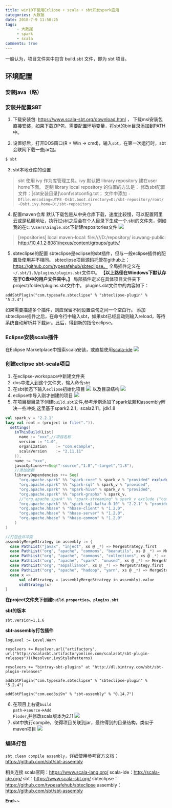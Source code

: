 ```yaml
---
title: win10下使用Eclipse + scala + sbt开发spark应用
categories: 大数据
date: 2018-7-9 11:50:25
tags: 
     - 大数据
     - spark
     - scala
comments: true
---
```


一般认为，项目文件夹中包含 build.sbt 文件，即为 sbt 项目。

<!-- more -->

## 环境配置

### 安装java（略）

### 安装并配置SBT

1. 下载安装包: https://www.scala-sbt.org/download.html ， 下载msi安装包直接安装，如果下载ZIP包，需要配置环境变量，将sbt的bin目录添加到PATH中。

2. 设置好后，打开DOS窗口(R + Win -> cmd)，输入<code>sbt</code>，在第一次运行时，sbt会联网下载一些jar包。
``` bash
$ sbt
```
3. sbt本地仓库的设置
> sbt 使用 ivy 作为库管理工具。ivy 默认把 library repository 建在user home下面。
定制 library local repository 的位置的方法是：
修改sbt配置文件：[sbt安装目录]\conf\sbtconfig.txt；
文件中添加
<code>-Dfile.encoding=UTF8</code>
<code>-Dsbt.boot.directory=D:/sbt-repository/root/</code>
<code>-Dsbt.ivy.home=D:/sbt-repository</code>
4. 配置maven仓库
默认下载包是从中央仓库下载，速度比较慢，可以配置阿里云或是私服地址，执行过sbt之后会在个人目录下生成一个.sbt的文件夹，例如我的在<code>C:\Users\Single\.sbt</code>下新建repositories文件
![](https://ws1.sinaimg.cn/large/6b162853ly1ft3lmqumv8j20k7044jrh.jpg)
> [repositories]
	local
   maven-local: file:////D:/repository/
   isuwang-public: http://10.4.1.2:8081/nexus/content/groups/guttv/
5. sbteclipse的配置
sbteclipse是eclipse的sbt插件，但与一般eclipse插件的配置及使用并不相同。
sbteclipse项目源码托管在github上：https://github.com/typesafehub/sbteclipse。
全局插件定义在<code>~/.sbt/1.0/plugins/plugins.sbt</code>文件中。
**【以上路径在Windows下默认存在于C盘中的用户文件夹中。】**
局部插件定义在具体项目文件夹下 project/folder/plugins.sbt文件中。
plugins.sbt文件中的内容如下：
```
addSbtPlugin("com.typesafe.sbteclipse" % "sbteclipse-plugin" % "5.2.4")
```
如果需要描述多个插件，则应保留不同设置语句之间一个空白行。
添加sbteclipse插件之后，在命令行中输入sbt，如果sbt已经启动则输入reload，等待系统自动解析并下载jar。此后，得到新的指令eclipse。

### Eclipse安装scala插件
在Eclipse Marketplace中搜索scala安装，或直接使用[scala-ide](http://scala-ide.org/)
![](https://ws1.sinaimg.cn/large/6b162853ly1ft3lygkqmkj20jp0om403.jpg)

### 创建eclipse sbt-scala项目
1. 在eclipse-workspace中新建文件夹
2. dos中进入到这个文件夹，输入命令<code>sbt</code>
3. 在sbt状态下输入<code>eclipse</code>初始化项目
 ![](https://ws1.sinaimg.cn/large/6b162853ly1ft3m9p5oigj20py0ax3yx.jpg)
 以及目录结构
 ![](https://ws1.sinaimg.cn/large/6b162853ly1ft3mawlshrj20iv03jglo.jpg)
4. eclipse中导入刚才创建的项目
 ![](https://ws1.sinaimg.cn/large/6b162853ly1ft3mccanq3j20du06u0sw.jpg)
5. 在项目根目录下创建<code>build.sbt</code>文件,参考示例添加了spark依赖和assembly解决一些冲突,这里基于spark2.2.1，scala2.11，jdk1.8

```scala
val spark_v = "2.2.1"
lazy val root = (project in file(".")).
  settings(
    inThisBuild(List(
   	  name := "xxx",//项目名称
      version := "1.0",
      organization    := "com.ecample",
      scalaVersion    := "2.11.11"
    )),
    name := "xxx",
    javacOptions++=Seq("-source","1.8","-target","1.8"),
    //添加依赖
    libraryDependencies ++= Seq(
      "org.apache.spark" %% "spark-core" % spark_v % "provided" exclude ("com.google.guava", "guava"),
	  "org.apache.spark" %% "spark-sql" % spark_v % "provided",
	  "org.apache.spark" %% "spark-hive" % spark_v % "provided",
	  "org.apache.spark" %% "spark-graphx" % spark_v,
	  //"org.apache.spark" %% "spark-streaming" % spark_v exclude ("com.google.guava", "guava"),
	  "org.apache.spark" %% "spark-sql-kafka-0-10" % "2.2.1" % "provided",
	  "org.apache.hbase" % "hbase-client" % "1.2.0",
	  "org.apache.hbase" % "hbase-server" % "1.2.0",
	  "org.apache.hbase" % "hbase-common" % "1.2.0"
    )
)

//打包合并冲突
assemblyMergeStrategy in assembly := {
  case PathList("javax", "inject", xs @ _*) => MergeStrategy.first
  case PathList("org", "apache", "commons", "beanutils", xs @ _*) => MergeStrategy.first
  case PathList("org", "apache", "commons", "collections", xs @ _*) => MergeStrategy.first
  case PathList("org", "apache", "spark", "unused", xs @ _*) => MergeStrategy.first
  case PathList("org", "aopalliance", xs @ _*) => MergeStrategy.first
  case PathList("org", "apache", "hadoop", "yarn", xs @ _*) => MergeStrategy.first
  case x =>
      val oldStrategy = (assemblyMergeStrategy in assembly).value
      oldStrategy(x)
}
```
**在project文件夹下创建<code>build.properties</code>、<code>plugins.sbt</code>**

**sbt的版本**

```
sbt.version=1.1.6
```
**sbt-assembly打包插件**
```
logLevel := Level.Warn

resolvers += Resolver.url("artifactory", url("http://scalasbt.artifactoryonline.com/scalasbt/sbt-plugin-releases"))(Resolver.ivyStylePatterns)

resolvers += "bintray-sbt-plugins" at "http://dl.bintray.com/sbt/sbt-plugin-releases"

addSbtPlugin("com.typesafe.sbteclipse" % "sbteclipse-plugin" % "5.2.4")

addSbtPlugin("com.eed3si9n" % "sbt-assembly" % "0.14.7")
```
6. 在项目上右键<code>build path</code>-><code>source</code>-><code>Add Floder</code>,并修改scala版本为2.11
![](https://ws1.sinaimg.cn/large/6b162853ly1ft3nti9xz0j20b10b14ln.jpg)
7. sbt中执行compile，使得项目关联到jar，最终得到的目录结构，类似于maven项目
![](https://ws1.sinaimg.cn/large/6b162853ly1ft3ng7wvmsj209u082glq.jpg)

### 编译打包
<code>sbt clean compile assembly</code>，详细使用参考官方文档：https://github.com/sbt/sbt-assembly

相关连接
scala官网：https://www.scala-lang.org/
scala-ide：http://scala-ide.org/
sbt：https://www.scala-sbt.org/
sbteclipse：https://github.com/typesafehub/sbteclipse
assembly：https://github.com/sbt/sbt-assembly

**End~~**
